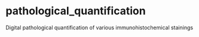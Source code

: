 # pathological_quantification
Digital pathological quantification of various immunohistochemical stainings
